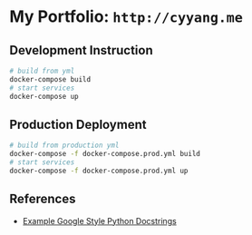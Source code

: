# My Portfolio: `http://cyyang.me`

## Development Instruction

```bash
# build from yml
docker-compose build
# start services
docker-compose up
```

## Production Deployment

```bash
# build from production yml
docker-compose -f docker-compose.prod.yml build
# start services
docker-compose -f docker-compose.prod.yml up
```

## References

+ [Example Google Style Python Docstrings](https://sphinxcontrib-napoleon.readthedocs.io/en/latest/example_google.html)
